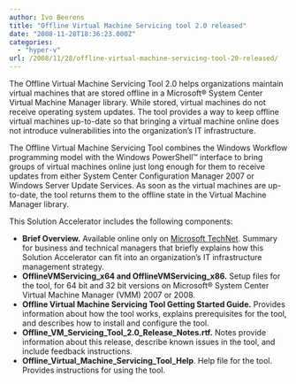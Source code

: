 ```yaml
---
author: Ivo Beerens
title: "Offline Virtual Machine Servicing tool 2.0 released"
date: "2008-11-28T18:36:23.000Z"
categories: 
  - "hyper-v"
url: /2008/11/28/offline-virtual-machine-servicing-tool-20-released/
---
```


The Offline Virtual Machine Servicing Tool 2.0 helps organizations maintain virtual machines that are stored offline in a Microsoft® System Center Virtual Machine Manager library. While stored, virtual machines do not receive operating system updates. The tool provides a way to keep offline virtual machines up-to-date so that bringing a virtual machine online does not introduce vulnerabilities into the organization’s IT infrastructure.  
  
The Offline Virtual Machine Servicing Tool combines the Windows Workflow programming model with the Windows PowerShell™ interface to bring groups of virtual machines online just long enough for them to receive updates from either System Center Configuration Manager 2007 or Windows Server Update Services. As soon as the virtual machines are up-to-date, the tool returns them to the offline state in the Virtual Machine Manager library.  
  
This Solution Accelerator includes the following components:  
- **Brief Overview.** Available online only on [Microsoft TechNet](http://technet.microsoft.com/en-us/library/cc501231.aspx). Summary for business and technical managers that briefly explains how this Solution Accelerator can fit into an organization’s IT infrastructure management strategy.
- **OfflineVMServicing\_x64 and OfflineVMServicing\_x86.** Setup files for the tool, for 64 bit and 32 bit versions on Microsoft® System Center Virtual Machine Manager (VMM) 2007 or 2008.
- **Offline Virtual Machine Servicing Tool Getting Started Guide.** Provides information about how the tool works, explains prerequisites for the tool, and describes how to install and configure the tool.
- **Offline\_VM\_Servicing\_Tool\_2.0\_Release\_Notes.rtf.** Notes provide information about this release, describe known issues in the tool, and include feedback instructions.
- **Offline\_Virtual\_Machine\_Servicing\_Tool\_Help**. Help file for the tool. Provides instructions for using the tool.



